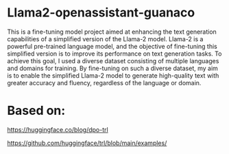 # Llama2-openassistant-guanaco
This is a fine-tuning model project aimed at enhancing the text generation capabilities of a simplified version of the Llama-2 model. Llama-2 is a powerful pre-trained language model, and the objective of fine-tuning this simplified version is to improve its performance on text generation tasks. To achieve this goal, I used a diverse dataset consisting of multiple languages and domains for training. By fine-tuning on such a diverse dataset, my aim is to enable the simplified Llama-2 model to generate high-quality text with greater accuracy and fluency, regardless of the language or domain.


# Based on: 
https://huggingface.co/blog/dpo-trl

https://github.com/huggingface/trl/blob/main/examples/
